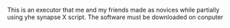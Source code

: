 This is an executor that me and my friends made as novices while partially using yhe synapse X script. The software must be downloaded on conputer
